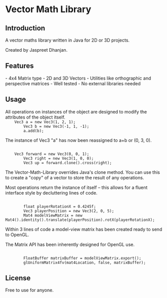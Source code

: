 # Vector Math Library

<h2>Introduction</h2>
A vector maths library written in Java for 2D or 3D projects.

Created by Jaspreet Dhanjan.

<h2>Features</h2>
- 4x4 Matrix type
- 2D and 3D Vectors
- Utilities like orthographic and perspective matrices
- Well tested
- No external libraries needed

<h2>Usage</h2>
All operations on instances of the object are designed to modify the attributes of the object itself.

<code> 
    Vec3 a = new Vec3(1, 2, 1);
		Vec3 b = new Vec3(-1, 1, -1);
		a.add(b);
</code>

The instance of Vec3 "a" has now been reassigned to a+b or (0, 3, 0).

<code> 
    Vec3 forward = new Vec3(0, 0, 1);
		Vec3 right = new Vec3(1, 0, 0);
		Vec3 up = forward.clone().cross(right);
</code>

The Vector-Math-Library overrides Java's clone method. You can use this to create a "copy" of a vector to store the result of any operations.

Most operations return the instance of itself – this allows for a fluent interface style by decluttering lines of code.

<code> 
		float playerRotationX = 0.4245f;
		Vec3 playerPosition = new Vec3(2, 0, 5);
		Mat4 modelViewMatrix = new Mat4().identity().translate(playerPosition).rotX(playerRotationX);
</code>

Within 3 lines of code a model-view matrix has been created ready to send to OpenGL.

The Matrix API has been inherently designed for OpenGL use.

<code> 
		FloatBuffer matrixBuffer = modelViewMatrix.export();
		glUniformMatrix4fv(mat4Location, false, matrixBuffer);
</code>

<h2>License</h2>
Free to use for anyone.
